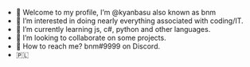 - 👋 Welcome to my profile, I’m @kyanbasu also known as bnm
- 👀 I’m interested in doing nearly everything associated with coding/IT.
- 🌱 I’m currently learning js, c#, python and other languages.
- 🎈 I’m looking to collaborate on some projects.
- 📧 How to reach me? bnm#9999 on Discord.
- 🇵🇱

<!---
these are comments
⭐⭐⭐  kyanbasu/kyanbasu is a special repository: its README.md will appear on your profile! 
--->
